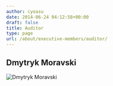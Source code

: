```yaml
---
author: cyoasu
date: 2014-06-24 04:12:58+00:00
draft: false
title: Auditor
type: page
url: /about/executive-members/auditor/
---
```


## Dmytryk Moravski


![Dmytryk Moravski](http://www.ozeukes.com/wp-content/uploads/2014/06/Dmytryk-200x300.jpg)

